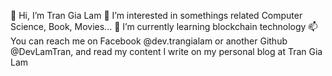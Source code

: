 👋 Hi, I’m Tran Gia Lam
👀 I’m interested in somethings related Computer Science, Book, Movies...
🌱 I’m currently learning blockchain technology
📫 You can reach me on Facebook @dev.trangialam or another Github @DevLamTran, and read my content I write on my personal blog at Tran Gia Lam
